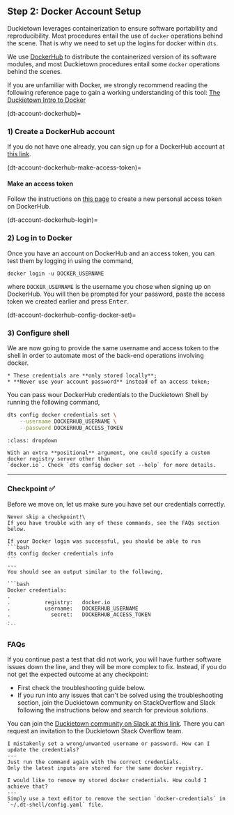 ## Step 2: Docker Account Setup

Duckietown leverages containerization to ensure software portability and reproducibility.
Most procedures entail the use of `docker` operations behind the scene.
That is why we need to set up the logins for docker within `dts`.

We use [DockerHub](https://hub.docker.com/duckietown) to distribute the containerized version 
of its software modules, and most Duckietown procedures entail some `docker` operations behind the scenes. 

If you are unfamiliar with Docker, we strongly recommend reading the following reference page to gain a 
working understanding of this tool: [The Duckietown Intro to Docker](preliminaries-docker-basics)


(dt-account-dockerhub)=
### 1) Create a DockerHub account

If you do not have one already,
you can sign up for a DockerHub account at [this link](https://hub.docker.com/signup).

(dt-account-dockerhub-make-access-token)=
#### Make an access token

Follow the instructions on [this page](https://docs.docker.com/docker-hub/access-tokens/)
to create a new personal access token on DockerHub.


(dt-account-dockerhub-login)=
### 2) Log in to Docker

Once you have an account on DockerHub and an access token, you can test them by logging in using the command,

    docker login -u DOCKER_USERNAME

where `DOCKER_USERNAME` is the username you chose when signing up on DockerHub. 
You will then be prompted for your password, paste the access token we created earlier and press 
<kbd>Enter</kbd>.


(dt-account-dockerhub-config-docker-set)=
### 3) Configure shell

We are now going to provide the same username and access token to the shell in order to automate
most of the back-end operations involving docker.

```{attention}
* These credentials are **only stored locally**;
* **Never use your account password** instead of an access token;
```  

You can pass wour DockerHub credentials to the Duckietown Shell by running the following command,
```bash
dts config docker credentials set \
    --username DOCKERHUB_USERNAME \
    --password DOCKERHUB_ACCESS_TOKEN
```

```{admonition} For developers
:class: dropdown

With an extra **positional** argument, one could specify a custom docker registry server other than 
`docker.io`. Check `dts config docker set --help` for more details.
```

---

### Checkpoint ✅

Before we move on, let us make sure you have set our credentials correctly.

```{tip}
Never skip a checkpoint!\
If you have trouble with any of these commands, see the FAQs section below.
```

````{testexpect}
If your Docker login was successful, you should be able to run
```bash
dts config docker credentials info
```
---
You should see an output similar to the following,

```bash
Docker credentials:
.    
.           registry:   docker.io
.           username:   DOCKERHUB_USERNAME
.             secret:   DOCKERHUB_ACCESS_TOKEN
.    
```
````

### FAQs

If you continue past a test that did not work, you will have further software issues down the line, 
and they will be more complex to fix. Instead, if you do not get the expected outcome at any checkpoint:

* First check the troubleshooting guide below.
* If you run into any issues that can't be solved using the troubleshooting section, 
  join the Duckietown community on StackOverflow and Slack following the instructions below and search 
  for previous solutions.

You can join the 
[Duckietown community on Slack at this link](https://join.slack.com/t/duckietown/shared_invite/enQtNTU0Njk4NzU2NTY1LWM2YzdlNmJmOTg4MzAyODc2YTI3YTc5MzE2MThkZGUwYTFkZWQ4M2ZlZGU1YTZhYjg5YTgzNDkyMzI2ZjNhZWE). 
There you can request an invitation to the Duckietown Stack Overflow team.

```{trouble}
I mistakenly set a wrong/unwanted username or password. How can I update the credentials?
---
Just run the command again with the correct credentials. 
Only the latest inputs are stored for the same docker registry.
```

```{trouble}
I would like to remove my stored docker credentials. How could I achieve that?
---
Simply use a text editor to remove the section `docker-credentials` in `~/.dt-shell/config.yaml` file.
```
